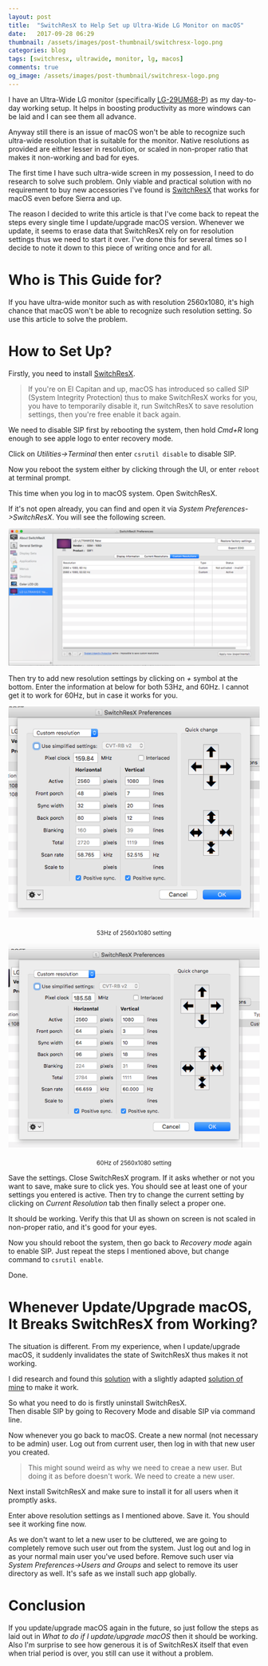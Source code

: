 ```yaml
---
layout: post
title:  "SwitchResX to Help Set up Ultra-Wide LG Monitor on macOS"
date:   2017-09-28 06:29
thumbnail: /assets/images/post-thumbnail/switchresx-logo.png
categories: blog
tags: [switchresx, ultrawide, monitor, lg, macos]
comments: true
og_image: /assets/images/post-thumbnail/switchresx-logo.png
---
```


I have an Ultra-Wide LG monitor (specifically [LG-29UM68-P](http://www.lg.com/us/monitors/lg-29UM68-P-ultrawide-monitor)) as my day-to-day working setup. It helps in boosting productivity as more windows can be laid and I can see them all advance.

Anyway still there is an issue of macOS won't be able to recognize such ultra-wide resolution that is suitable for the monitor. Native resolutions as provided are either lesser in resolution, or scaled in non-proper ratio that makes it non-working and bad for eyes.

The first time I have such ultra-wide screen in my possession, I need to do research to solve such problem. Only viable and practical solution with no requirement to buy new accessories I've found is [SwitchResX](http://www.madrau.com/srx_download/download.html) that works for macOS even before Sierra and up.

The reason I decided to write this article is that I've come back to repeat the steps every single time I update/upgrade macOS version. Whenever we update, it seems to erase data that SwitchResX rely on for resolution settings thus we need to start it over. I've done this for several times so I decide to note it down to this piece of writing once and for all.

# Who is This Guide for?

If you have ultra-wide monitor such as with resolution 2560x1080, it's high chance that macOS won't be able to recognize such resolution setting. So use this article to solve the problem.

# How to Set Up?

Firstly, you need to install [SwitchResX](http://www.madrau.com/srx_download/download.html).

> If you're on El Capitan and up, macOS has introduced so called SIP (System Integrity Protection) thus to make SwitchResX works for you, you have to temporarily disable it, run SwitchResX to save resolution settings, then you're free enable it back again.

We need to disable SIP first by rebooting the system, then hold _Cmd+R_ long enough to see apple logo to enter recovery mode.

Click on _Utilities->Terminal_ then enter `csrutil disable` to disable SIP.

Now you reboot the system either by clicking through the UI, or enter `reboot` at terminal prompt.

This time when you log in to macOS system. Open SwitchResX.

If it's not open already, you can find and open it via _System Preferences->SwitchResX_. You will see the following screen.

<center>
<a href="/assets/images/switchresx/switchresx-setting.png"><img alt="switchresx main setting" src="/assets/images/switchresx/switchresx-setting.png"/></a>
</center>

Then try to add new resolution settings by clicking on _+_ symbol at the bottom. Enter the information at below for both 53Hz, and 60Hz. I cannot get it to work for 60Hz, but in case it works for you.

<center>
<a href="/assets/images/switchresx/53hz.png"><img alt="switchresx resolution setting for 53hz" src="/assets/images/switchresx/53hz.png"/></a>

<sub>53Hz of 2560x1080 setting</sub>

<a href="/assets/images/switchresx/60hz.png"><img alt="switchresx resolution setting for 60hz" src="/assets/images/switchresx/60hz.png"/></a>

<sub>60Hz of 2560x1080 setting</sub>
</center>

Save the settings. Close SwitchResX program. If it asks whether or not you want to save, make sure to click yes. You should see at least one of your settings you entered is active. Then try to change the current setting by clicking on _Current Resolution_ tab then finally select a proper one.

It should be working. Verify this that UI as shown on screen is not scaled in non-proper ratio, and it's good for your eyes.

Now you should reboot the system, then go back to _Recovery mode_ again to enable SIP. Just repeat the steps I mentioned above, but change command to `csrutil enable`.

Done.

# Whenever Update/Upgrade macOS, It Breaks SwitchResX from Working?

The situation is different. From my experience, when I update/upgrade macOS, it suddenly invalidates the state of SwitchResX thus makes it not working.

I did research and found this [solution](https://gist.github.com/erichrobinson/9755ba1f3ec45b289c40#gistcomment-2116695) with a slightly adapted [solution of mine](https://gist.github.com/erichrobinson/9755ba1f3ec45b289c40#gistcomment-2119816) to make it work.

So what you need to do is firstly uninstall SwitchResX.  
Then disable SIP by going to Recovery Mode and disable SIP via command line. 

Now whenever you go back to macOS. Create a new normal (not necessary to be admin) user. Log out from current user, then log in with that new user you created.

> This might sound weird as why we need to creae a new user. But doing it as before doesn't work. We need to create a new user.

Next install SwitchResX and make sure to install it for all users when it promptly asks.

Enter above resolution settings as I mentioned above. Save it. You should see it working fine now.

As we don't want to let a new user to be cluttered, we are going to completely remove such user out from the system. Just log out and log in as your normal main user you've used before. Remove such user via _System Preferences->Users and Groups_ and select to remove its user directory as well. It's safe as we install such app globally.

# Conclusion

If you update/upgrade macOS again in the future, so just follow the steps as laid out in _What to do if I update/upgrade macOS_ then it should be working. Also I'm surprise to see how generous it is of SwitchResX itself that even when trial period is over, you still can use it without a problem.
